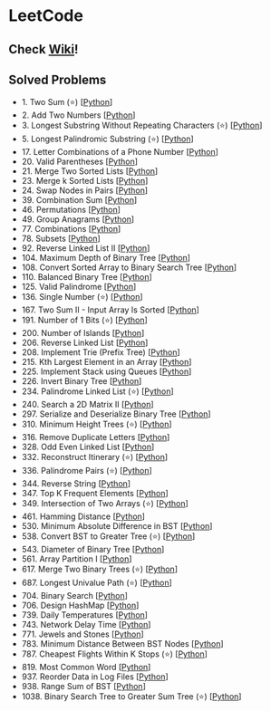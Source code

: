 # LeetCode

## Check [Wiki](https://github.com/JehunYoo/LeetCode/wiki)!

## Solved Problems

- 1&#46; Two Sum (⭐️) [[Python](two-sum.py)]
- 2&#46; Add Two Numbers [[Python](add-two-numbers.py)]
- 3&#46; Longest Substring Without Repeating Characters (⭐️) [[Python](longest-substring-without-repeating-characters.py)]
- 5&#46; Longest Palindromic Substring (⭐️) [[Python](longest-palindromic-substring.py)]
- 17&#46; Letter Combinations of a Phone Number [[Python](letter-combinations-of-a-phone-number.py)]
- 20&#46; Valid Parentheses [[Python](valid-parentheses.py)]
- 21&#46; Merge Two Sorted Lists [[Python](merge-two-sorted-lists.py)]
- 23&#46; Merge k Sorted Lists [[Python](merge-k-sorted-lists.py)]
- 24&#46; Swap Nodes in Pairs [[Python](swap-nodes-in-pairs.py)]
- 39&#46; Combination Sum [[Python](combination-sum.py)]
- 46&#46; Permutations [[Python](permutations.py)]
- 49&#46; Group Anagrams [[Python](group-anagrams.py)]
- 77&#46; Combinations [[Python](combinations.py)]
- 78&#46; Subsets [[Python](subsets.py)]
- 92&#46; Reverse Linked List II [[Python](reverse-linked-list-ii.py)]
- 104&#46; Maximum Depth of Binary Tree [[Python](maximum-depth-of-binary-tree.py)]
- 108&#46; Convert Sorted Array to Binary Search Tree [[Python](convert-sorted-array-to-binary-search-tree.py)]
- 110&#46; Balanced Binary Tree [[Python](balanced-binary-tree.py)]
- 125&#46; Valid Palindrome [[Python](valid-palindrome.py)]
- 136&#46; Single Number (⭐️) [[Python](single-number.py)]
- 167&#46; Two Sum II - Input Array Is Sorted [[Python](two-sum-ii-input-array-is-sorted.py)]
- 191&#46; Number of 1 Bits (⭐️) [[Python](number-of-1-bits.py)]
- 200&#46; Number of Islands [[Python](number-of-islands.py)]
- 206&#46; Reverse Linked List [[Python](reverse-linked-list.py)]
- 208&#46; Implement Trie (Prefix Tree) [[Python](implement-trie-prefix-tree.py)]
- 215&#46; Kth Largest Element in an Array [[Python](kth-largest-element-in-an-array.py)]
- 225&#46; Implement Stack using Queues [[Python](implement-stack-using-queues.py)]
- 226&#46; Invert Binary Tree [[Python](invert-binary-tree.py)]
- 234&#46; Palindrome Linked List (⭐️) [[Python](palindrome-linked-list.py)]
- 240&#46; Search a 2D Matrix II [[Python](search-a-2d-matrix-ii.py)]
- 297&#46; Serialize and Deserialize Binary Tree [[Python](serialize-and-deserialize-binary-tree.py)]
- 310&#46; Minimum Height Trees (⭐️) [[Python](minimum-height-trees.py)]
- 316&#46; Remove Duplicate Letters [[Python](remove-duplicate-letters.py)]
- 328&#46; Odd Even Linked List [[Python](odd-even-linked-list.py)]
- 332&#46; Reconstruct Itinerary (⭐️) [[Python](reconstruct-itinerary.py)]
- 336&#46; Palindrome Pairs (⭐️) [[Python](palindrome-pairs.py)]
- 344&#46; Reverse String [[Python](reverse-string.py)]
- 347&#46; Top K Frequent Elements [[Python](top-k-frequent-elements.py)]
- 349&#46; Intersection of Two Arrays (⭐️) [[Python](intersection-of-two-arrays.py)]
- 461&#46; Hamming Distance [[Python](hamming-distance.py)]
- 530&#46; Minimum Absolute Difference in BST [[Python](minimum-absolute-difference-in-bst.py)]
- 538&#46; Convert BST to Greater Tree (⭐️) [[Python](convert-bst-to-greater-tree.py)]
- 543&#46; Diameter of Binary Tree [[Python](diameter-of-binary-tree.py)]
- 561&#46; Array Partition I [[Python](array-partition-i.py)]
- 617&#46; Merge Two Binary Trees (⭐️) [[Python](merge-two-binary-trees.py)]
- 687&#46; Longest Univalue Path (⭐️) [[Python](longest-univalue-path.py)]
- 704&#46; Binary Search [[Python](binary-search.py)]
- 706&#46; Design HashMap [[Python](design-hashmap.py)]
- 739&#46; Daily Temperatures [[Python](daily-temperatures.py)]
- 743&#46; Network Delay Time [[Python](network-delay-time.py)]
- 771&#46; Jewels and Stones [[Python](jewels-and-stones.py)]
- 783&#46; Minimum Distance Between BST Nodes [[Python](minimum-distance-between-bst-nodes.py)]
- 787&#46; Cheapest Flights Within K Stops (⭐️) [[Python](cheapest-flights-within-k-stops.py)]
- 819&#46; Most Common Word [[Python](most-common-word.py)]
- 937&#46; Reorder Data in Log Files [[Python](reorder-data-in-log-files.py)]
- 938&#46; Range Sum of BST [[Python](range-sum-of-bst.py)]
- 1038&#46; Binary Search Tree to Greater Sum Tree (⭐️) [[Python](binary-search-tree-to-greater-sum-tree.py)]